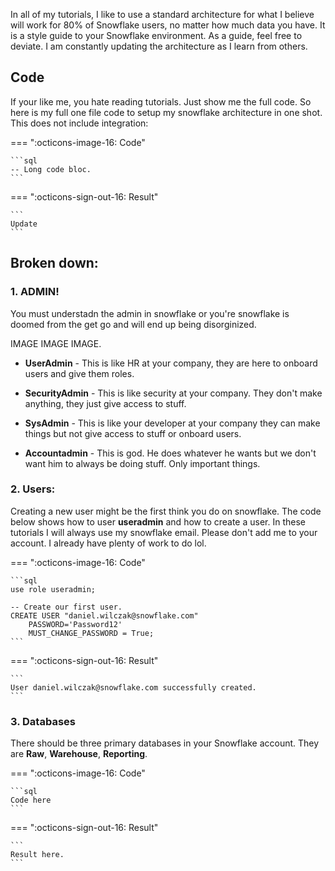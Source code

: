 In all of my tutorials, I like to use a standard architecture for what I believe will work for 80% of Snowflake users, no matter how much data you have. It is a style guide to your Snowflake environment. As a guide, feel free to deviate. I am constantly updating the architecture as I learn from others.

## Code
If your like me, you hate reading tutorials. Just show me the full code. So here is my full one file code to setup my snowflake architecture in one shot. This does not include integration:

=== ":octicons-image-16: Code"

    ```sql
    -- Long code bloc.
    ```

=== ":octicons-sign-out-16: Result"

    ```
    Update
    ``` 

## Broken down:

### 1. ADMIN!
You must understadn the admin in snowflake or you're snowflake is doomed from the get go and will end up being disorginized.

IMAGE IMAGE IMAGE.

- **UserAdmin** - This is like HR at your company, they are here to onboard users and give them roles.

- **SecurityAdmin** - This is like security at your company. They don't make anything, they just give access to stuff.

- **SysAdmin** - This is like your developer at your company they can make things but not give access to stuff or onboard users.

- **Accountadmin** - This is god. He does whatever he wants but we don't want him to always be doing stuff. Only important things.


### 2. Users:
Creating a new user might be the first think you do on snowflake. The code below shows how to user **useradmin** and how to create a user. In these tutorials I will always use my snowflake email. Please don't add me to your account. I already have plenty of work to do lol.



=== ":octicons-image-16: Code"

    ```sql
    use role useradmin;

    -- Create our first user.
    CREATE USER "daniel.wilczak@snowflake.com"
        PASSWORD='Password12'
        MUST_CHANGE_PASSWORD = True;
    ```

=== ":octicons-sign-out-16: Result"

    ```
    User daniel.wilczak@snowflake.com successfully created.
    ```

### 3. Databases
There should be three primary databases in your Snowflake account. They are **Raw**, **Warehouse**, **Reporting**.

=== ":octicons-image-16: Code"

    ```sql
    Code here
    ```

=== ":octicons-sign-out-16: Result"

    ```
    Result here.
    ```